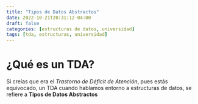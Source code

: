 ```yaml
---
title: "Tipos de Datos Abstractos"
date: 2022-10-21T20:31:12-04:00
draft: false
categories: [estructuras de datos, universidad]
tags: [tda, estructuras, universidad]
---
```


# ¿Qué es un TDA?

Si creías que era el *Trastorno de Déficit de Atención*, pues estás equivocado, un TDA cuando hablamos entorno a estructuras de datos, se refiere a **Tipos de Datos Abstractos**
